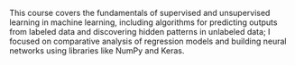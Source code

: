 This course covers the fundamentals of supervised and unsupervised learning in machine learning, including algorithms for predicting outputs from labeled data and discovering hidden patterns in unlabeled data; I focused on comparative analysis of regression models and building neural networks using libraries like NumPy and Keras.
